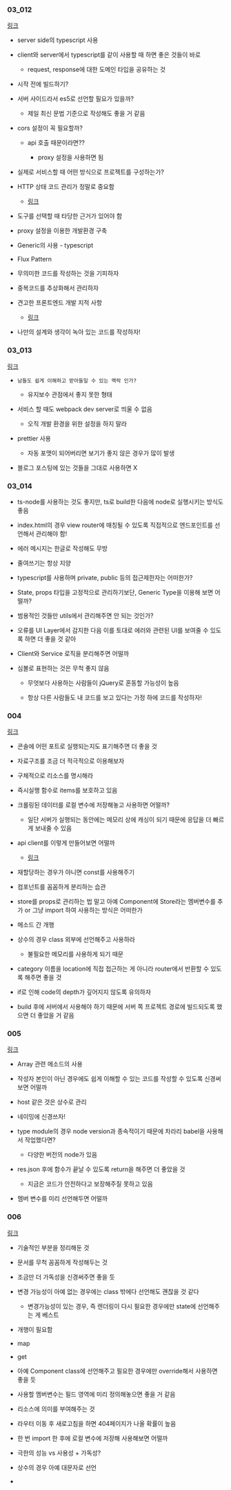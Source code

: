 ### 03_012

[링크](https://github.com/JunilHwang/zum-front-codereview/pull/25)

- server side의 typescript 사용 

- client와 server에서 typescript를 같이 사용할 때 하면 좋은 것들이 바로 

    - request, response에 대한 도메인 타입을 공유하는 것 

- 시작 전에 빌드하기?

- 서버 사이드라서 es5로 선언할 필요가 있을까?

    - 제일 최신 문법 기준으로 작성해도 좋을 거 같음 

- cors 설정이 꼭 필요할까?

    - api 호출 때문이라면??

        - proxy 설정을 사용하면 됨 

- 실제로 서비스할 때 어떤 방식으로 프로젝트를 구성하는가?

- HTTP 상태 코드 관리가 정말로 중요함 

    - [링크](https://evan-moon.github.io/2020/03/15/about-http-status-code/)

- 도구를 선택할 때 타당한 근거가 있어야 함 

- proxy 설정을 이용한 개발환경 구축 

- Generic의 사용 - typescript

- Flux Pattern

- 무의미한 코드를 작성하는 것을 기피하자 

- 중복코드를 추상화해서 관리하자

- 견고한 프론트엔드 개발 지적 사항

    - [링크](https://github.com/JunilHwang/zum-front-codereview/pull/25#discussion_r730514274)

- 나만의 설계와 생각이 녹아 있는 코드를 작성하자!

### 03_013

[링크](https://github.com/JunilHwang/zum-front-codereview/pull/26)

- `남들도 쉽게 이해하고 받아들일 수 있는 맥락 인가?`

    - 유지보수 관점에서 좋지 못한 형태

- 서비스 할 때도 webpack dev server로 띄울 수 없음 

    - 오직 개발 환경을 위한 설정을 하지 말라

- prettier 사용 

    - 자동 포맷이 되어버리면 보기가 좋지 않은 경우가 많이 발생 

- 블로그 포스팅에 있는 것들을 그대로 사용하면 X

### 03_014

- ts-node를 사용하는 것도 좋지만, ts로 build한 다음에 node로 실행시키는 방식도 좋음 

- index.html의 경우 view router에 매칭될 수 있도록 직접적으로 엔드포인트를 선언해서 관리해야 함!

- 에러 메시지는 한글로 작성해도 무방

- 줄여쓰기는 항상 지양 

- typescript를 사용하며 private, public 등의 접근제한자는 어떠한가?

- State, props 타입을 고정적으로 관리하기보단, Generic Type을 이용해 보면 어떨까?

- 범용적인 것들만 utils에서 관리해주면 안 되는 것인가?

- 오류를 UI Layer에서 감지한 다음 이를 토대로 에러와 관련된 UI를 보여줄 수 있도록 하면 더 좋을 것 같아

- Client와 Service 로직을 분리해주면 어떨까

- 심볼로 표현하는 것은 무척 좋지 않음 

    - 무엇보다 사용하는 사람들이 jQuery로 혼동할 가능성이 높음 

    - 항상 다른 사람들도 내 코드를 보고 있다는 가정 하에 코드를 작성하자!

### 004

[링크](https://github.com/JunilHwang/zum-front-codereview/pull/4)

- 콘솔에 어떤 포트로 실행되는지도 표기해주면 더 좋을 것 

- 자료구조를 조금 더 적극적으로 이용해보자 

- 구체적으로 리소스를 명시해라 

- 즉시실행 함수로 items를 보호하고 있음 

- 크롤링된 데이터를 로컬 변수에 저장해놓고 사용하면 어떨까?

    - 일단 서버가 실행되는 동안에는 메모리 상에 캐싱이 되기 때문에 응답을 더 빠르게 보내줄 수 있음 


- api client를 이렇게 만들어보면 어떨까

    - [링크](https://github.com/JunilHwang/zum-front-codereview/pull/4#discussion_r611407881)

- 재할당하는 경우가 아니면 const를 사용해주기

- 컴포넌트를 꼼꼼하게 분리하는 습관

- store를 props로 관리하는 법 말고 아예 Component에 Store라는 멤버변수를 추가 or 그냥 import 하여 사용하는 방식은 어떠한가

- 메소드 간 개행 

- 상수의 경우 class 외부에 선언해주고 사용하라

    - 불필요한 메모리를 사용하게 되기 때문 

- category 이름을 location에 직접 접근하는 게 아니라 router에서 반환할 수 있도록 해주면 좋을 것 

- if로 인해 code의 depth가 깊어지지 않도록 유의하자 

- build 후에 서버에서 사용해야 하기 때문에 서버 쪽 프로젝트 경로에 빌드되도록 했으면 더 좋았을 거 같음 

### 005

[링크](https://github.com/JunilHwang/zum-front-codereview/pull/5)

- Array 관련 메소드의 사용 

- 작성자 본인이 아닌 경우에도 쉽게 이해할 수 있는 코드를 작성할 수 있도록 신경써보면 어떨까

- host 같은 것은 상수로 관리

- 네이밍에 신경쓰자!

- type module의 경우 node version과 종속적이기 때문에 차라리 babel을 사용해서 작업했다면?

    - 다양한 버전의 node가 있음 

- res.json 후에 함수가 끝날 수 있도록 return을 해주면 더 좋았을 것 

    - 지금은 코드가 안전하다고 보장해주질 못하고 있음 

- 멤버 변수를 미리 선언해두면 어떨까

### 006

[링크](https://github.com/JunilHwang/zum-front-codereview/pull/6)

- 기술적인 부분을 정리해둔 것 

- 문서를 무척 꼼꼼하게 작성해두는 것 

- 조금만 더 가독성을 신경써주면 좋을 듯 

- 변경 가능성이 아예 없는 경우에는 class 밖에다 선언해도 괜찮을 것 같다

    - 변경가능성이 있는 경우, 즉 렌더링이 다시 필요한 경우에만 state에 선언해주는 게 베스트

- 개행이 필요함 

- map 

- get

- 아예 Component class에 선언해주고 필요한 경우에만 override해서 사용하면 좋을 듯 

- 사용할 멤버변수는 필드 영역에 미리 정의해놓으면 좋을 거 같음 

- 리소스에 의미를 부여해주는 것

- 라우터 이동 후 새로고침을 하면 404페이지가 나올 확률이 높음

- 한 번 import 한 후에 로컬 변수에 저장해 사용해보면 어떨까

- 극한의 성능 vs 사용성 + 가독성?

- 상수의 경우 아예 대문자로 선언 

- 

